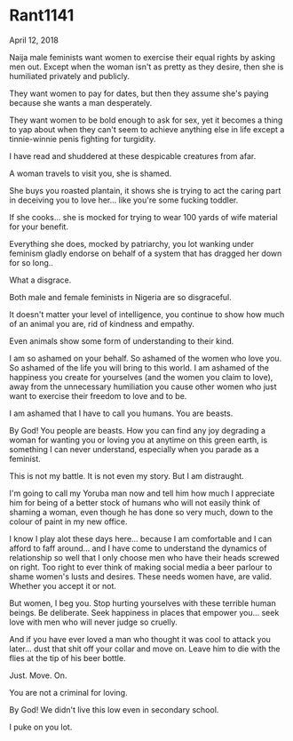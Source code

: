 # Rant1141


April 12, 2018

Naija male feminists want women to exercise their equal rights by asking men out. Except when the woman isn't as pretty as they desire, then she is humiliated privately and publicly. 

They want women to pay for dates, but then they assume she's paying because she wants a man desperately.

They want women to be bold enough to ask for sex, yet it becomes a thing to yap about when they can't seem to achieve anything else in life except a tinnie-winnie penis fighting for turgidity.

I have read and shuddered at these despicable creatures from afar.

A woman travels to visit you, she is shamed.

She buys you roasted plantain, it shows she is trying to act the caring part in deceiving you to love her... like you're some fucking toddler.

If she cooks... she is mocked for trying to wear 100 yards of wife material for your benefit.

Everything she does, mocked by patriarchy, you lot wanking under feminism gladly endorse on behalf of a system that has dragged her down for so long..

What a disgrace.

Both male and female feminists in Nigeria are so disgraceful.

It doesn't matter your level of intelligence, you continue to show how much of an animal you are, rid of kindness and empathy.

Even animals show some form of understanding to their kind.

I am so ashamed on your behalf. So ashamed of the women who love you. So ashamed of the life you will bring to this world. I am ashamed of the happiness you create for yourselves (and the women you claim to love), away from the unnecessary humiliation you cause other women who just want to exercise their freedom to love and to be.

I am ashamed that I have to call you humans. You are beasts.

By God! You people are beasts. How you can find any joy degrading a woman for wanting you or loving you at anytime on this green earth, is something I can never understand, especially when you parade as a feminist.

This is not my battle. It is not even my story. But I am distraught. 

I'm going to call my Yoruba man now and tell him how much I appreciate him for being of a better stock of humans who will not easily think of shaming a woman, even though he has done so very much, down to the colour of paint in my new office.

I know I play alot these days here... because I am comfortable and I can afford to faff around... and I have come to understand the dynamics of relationship so well that I only choose men who have their heads screwed on right. Too right to ever think of making social media a beer parlour to shame women's lusts and desires. These needs women have, are valid. Whether you accept it or not.

But women, I beg you. Stop hurting yourselves with these terrible human beings. Be deliberate. Seek happiness in places that empower you... seek love with men who will never judge so cruelly.

And if you have ever loved a man who thought it was cool to attack you later... dust that shit off your collar and move on. Leave him to die with the flies at the tip of his beer bottle.

Just. Move. On.

You are not a criminal for loving.

By God! We didn't live this low even in secondary school.

I puke on you lot.
